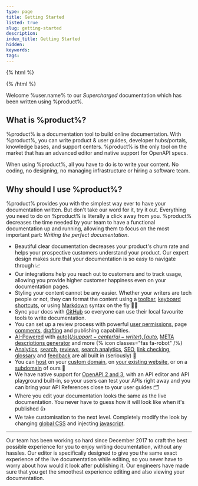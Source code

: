 ```yaml
---
type: page
title: Getting Started
listed: true
slug: getting-started
description: 
index_title: Getting Started
hidden: 
keywords: 
tags: 
---
```


{% html %}
<div style="text-align: center;">
	<img id="dhImage" style="max-width: 300px;" />
</div>
{% /html %}

Welcome %user.name% to our _Supercharged_ documentation which has been written using %product%.

## What is %product%?

%product% is a documentation tool to build online documentation. With %product%, you can write product & user guides, developer hubs/portals, knowledge bases, and support centers. %product% is the only tool on the market that has an advanced editor and native support for OpenAPI specs.

When using %product%, all you have to do is to write your content. No coding, no designing, no managing infrastructure or hiring a software team.

## Why should I use %product%?

%product% provides you with the simplest way ever to have your documentation written. But don't take our word for it, try it out. Everything you need to do on %product% is literally a click away from you. %product% decreases the time needed by your team to have a functional documentation up and running, allowing them to focus on the most important part: _Writing the perfect documentation_.

- Beautiful clear documentation decreases your product's churn rate and helps your prospective customers understand your product. Our expert design makes sure that your documentation is so easy to navigate through 📈
- Our integrations help you reach out to customers and to track usage, allowing you provide higher customer happiness even on your documentation pages.
- Styling your content cannot be any easier. Whether your writers are tech people or not, they can format the content using a [toolbar](/support-center/formatting-text), [keyboard shortcuts](/support-center/keyboard-shortcuts), or using [Markdown](/support-center/using-markdown) syntax on the fly 👩‍💻
- Sync your docs with [GitHub](/support-center/github-sync) so everyone can use their local favourite tools to write documentation.
- You can set up a review process with powerful [user permissions](/support-center/collaboration), page [comments](/support-center/comments), [drafting](/support-center/draft-mode) and publishing capabilities.
- [AI-Powered](/support-center/ai-features) with [auto$](/support-center/ai-writer), [auto$](/support-center/ai-search), [META descriptions generator](/support-center/ai-summarisation) and more {% icon classes="fas fa-robot" /%}
- [Analytics](/support-center/google-analytics), [search](/support-center/using-search), [reviews](/support-center/comments), [search analytics](/support-center/search-analytics), [SEO](/support-center/seo), [link checking](/support-center/page-linking#listing-broken-links), [glossary](/support-center/glossary) and [feedback](/support-center/feedback) are all built in (seriously) 🚀
- You can [host](/support-center/hosting) on your [custom domain](/support-center/using-custom-domain), on [your existing website](/support-center/hosting#hosting-under-an-existing-website), or on a [subdomain](/support-center/hosting#hosting-under-product-subdomain) of ours 🔗
- We have native support for [OpenAPI 2 and 3](/support-center/api-references), with an API editor and API playground built-in, so your users can test your APIs right away and you can bring your API References close to your user guides 🗂
- Where you edit your documentation looks the same as the live documentation. You never have to guess how it will look like when it's published 👍
- We take customisation to the next level. Completely modify the look by changing [global CSS](/support-center/custom-css) and injecting [javascript](/support-center/custom-javascript).

---

Our team has been working so hard since December 2017 to craft the best possible experience for you to enjoy writing documentation, without any hassles. Our editor is specifically designed to give you the same exact experience of the live documentation while editing, so you never have to worry about how would it look after publishing it. Our engineers have made sure that you get the smoothest experience editing and also viewing your documentation.